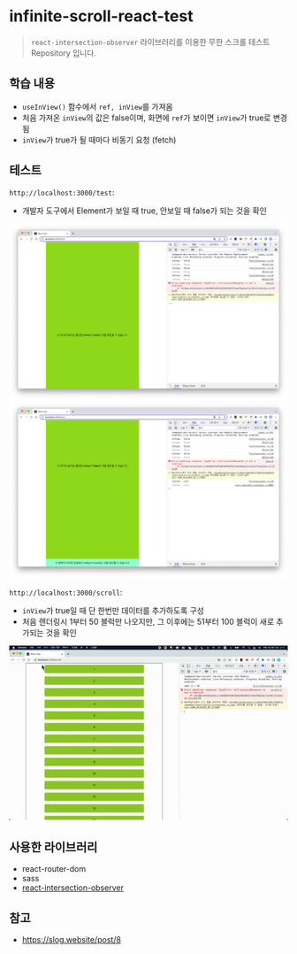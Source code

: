 # infinite-scroll-react-test

> `react-intersection-observer` 라이브러리를 이용한 무한 스크롤 테스트 Repository 입니다.

## 학습 내용

- `useInView()` 함수에서 `ref, inView`를 가져옴
- 처음 가져온 `inView`의 값은 false이며, 화면에 `ref`가 보이면 `inView`가 true로 변경됨
- `inView`가 true가 될 때마다 비동기 요청 (fetch)

## 테스트

`http://localhost:3000/test`:

- 개발자 도구에서 Element가 보일 때 true, 안보일 때 false가 되는 것을 확인

![](./docs/images/test-inview-false.png)
![](./docs/images/test-inview-true.png)

`http://localhost:3000/scroll`:

- `inView`가 true일 때 단 한번만 데이터를 추가하도록 구성
- 처음 렌더링시 1부터 50 블럭만 나오지만, 그 이후에는 51부터 100 블럭이 새로 추가되는 것을 확인

![](./docs/images/scroll.gif)

## 사용한 라이브러리

- react-router-dom
- sass
- [react-intersection-observer](https://www.npmjs.com/package/react-intersection-observer)

## 참고

- https://slog.website/post/8
